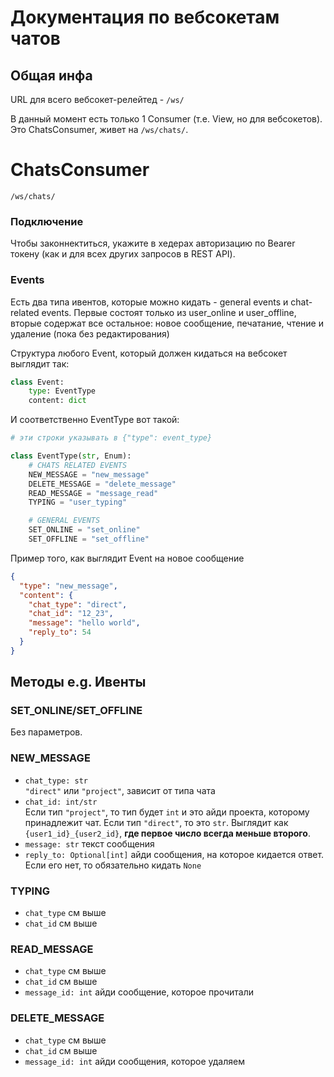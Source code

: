 # Документация по вебсокетам чатов

## Общая инфа
URL для всего вебсокет-релейтед - `/ws/`

В данный момент есть только 1 Consumer (т.е. View, но для вебсокетов). Это ChatsConsumer, живет на `/ws/chats/`.

# ChatsConsumer
`/ws/chats/`

### Подключение
Чтобы законнектиться, укажите в хедерах авторизацию по Bearer токену (как и для всех других запросов в REST API).

### Events
Есть два типа ивентов, которые можно кидать - general events и chat-related events. Первые состоят только из user_online и user_offline, вторые содержат все остальное: новое сообщение, печатание, чтение и удаление (пока без редактирования)

Структура любого Event, который должен кидаться на вебсокет выглядит так:
```py
class Event:
    type: EventType
    content: dict
```
И соответственно EventType вот такой:
```py
# эти строки указывать в {"type": event_type}

class EventType(str, Enum):
    # CHATS RELATED EVENTS
    NEW_MESSAGE = "new_message"
    DELETE_MESSAGE = "delete_message"
    READ_MESSAGE = "message_read"
    TYPING = "user_typing"

    # GENERAL EVENTS
    SET_ONLINE = "set_online"
    SET_OFFLINE = "set_offline"
```
Пример того, как выглядит Event на новое сообщение
```json
{
  "type": "new_message",
  "content": {
    "chat_type": "direct",
    "chat_id": "12_23",
    "message": "hello world",
    "reply_to": 54
  }
}
```

## Методы e.g. Ивенты

### SET_ONLINE/SET_OFFLINE
Без параметров.

### NEW_MESSAGE
- `chat_type: str`\
`"direct"` или `"project"`, зависит от типа чата
- `chat_id: int/str`\
Если тип `"project"`, то тип будет `int` и это айди проекта, которому принадлежит чат. Если тип `"direct"`, то это `str`. Выглядит как `{user1_id}_{user2_id}`, **где первое число всегда меньше второго**.
- `message: str` текст сообщения
- `reply_to: Optional[int]` айди сообщения, на которое кидается ответ. Если его нет, то обязательно кидать `None`

### TYPING
- `chat_type` см выше
- `chat_id` см выше

### READ_MESSAGE
- `chat_type` см выше
- `chat_id` см выше
- `message_id: int` айди сообщение, которое прочитали

### DELETE_MESSAGE
- `chat_type` см выше
- `chat_id` см выше
- `message_id: int` айди сообщения, которое удаляем
